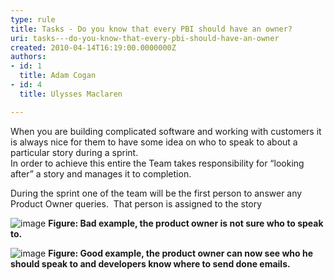 ```yaml
---
type: rule
title: Tasks - Do you know that every PBI should have an owner?
uri: tasks---do-you-know-that-every-pbi-should-have-an-owner
created: 2010-04-14T16:19:00.0000000Z
authors:
- id: 1
  title: Adam Cogan
- id: 4
  title: Ulysses Maclaren

---
```


 When you are building complicated software and working with customers it is always nice for them to have some idea on who to speak to about a particular story during a sprint. <br> 
In order to achieve this entire the Team takes responsibility for “looking after” a story and manages it to completion. 

 During the sprint one of the team will be the first person to answer any Product Owner queries.  That person is assigned to the story

![image](/Management/RulesToBetterScrumUsingTFS/PublishingImages/UserStoryOwner_Bad.png "image") 
**Figure: Bad example, the product owner is not sure who to speak to.**

![image](/Management/RulesToBetterScrumUsingTFS/PublishingImages/UserStoryOwner_Good.png "image") 
**Figure: Good example, the product owner can now see who he should speak to and developers know where to send done emails.**

